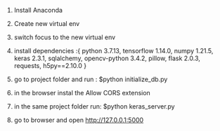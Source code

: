 
1. Install Anaconda 
2. Create new virtual env
3. switch focus to the new virtual env 
4. install dependencies :{
	python 3.7.13,
	tensorflow 1.14.0,
	numpy 1.21.5,
	keras 2.3.1,
	sqlalchemy,
	opencv-python 3.4.2,
	pillow,
	flask  2.0.3,
	requests,
	h5py==2.10.0
	}
	
5. go to project folder and run :
	$python initialize_db.py
6. in the browser instal the  Allow CORS extension
7. in the same project folder run:
	$python keras_server.py
8. go to browser and open 
	http://127.0.0.1:5000 